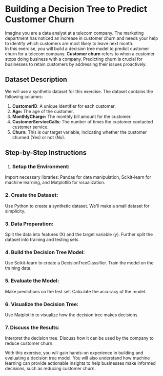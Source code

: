 # Building a Decision Tree to Predict Customer Churn
Imagine you are a data analyst at a telecom company. The marketing department has noticed an increase in customer churn and needs your help to identify which customers are most likely to leave next month.  
In this exercise, you will build a decision tree model to predict customer churn for a telecom company. **Customer churn** refers to when a customer stops doing business with a company. Predicting churn is crucial for businesses to retain customers by addressing their issues proactively.  
## Dataset Description
We will use a synthetic dataset for this exercise. The dataset contains the following columns:  
1. **CustomerID**: A unique identifier for each customer.
2. **Age:** The age of the customer.
3. **MonthlyCharge:** The monthly bill amount for the customer.
4. **CustomerServiceCalls:** The number of times the customer contacted customer service.
5. **Churn:** This is our target variable, indicating whether the customer churned (Yes) or not (No).
## Step-by-Step Instructions  
1. ### Setup the Environment:
Import necessary libraries: Pandas for data manipulation, Scikit-learn for machine learning, and Matplotlib for visualization.  
### 2. Create the Dataset:
Use Python to create a synthetic dataset. We'll make a small dataset for simplicity.  
### 3. Data Preparation:
Split the data into features (X) and the target variable (y).
Further split the dataset into training and testing sets.
### 4. Build the Decision Tree Model:
Use Scikit-learn to create a DecisionTreeClassifier.
Train the model on the training data.
### 5. Evaluate the Model:
Make predictions on the test set.
Calculate the accuracy of the model.
### 6. Visualize the Decision Tree:
Use Matplotlib to visualize how the decision tree makes decisions.
### 7. Discuss the Results:
Interpret the decision tree.
Discuss how it can be used by the company to reduce customer churn.  
  
  With this exercise, you will gain hands-on experience in building and evaluating a decision tree model. You will also understand how machine learning can provide actionable insights to help businesses make informed decisions, such as reducing customer churn.
